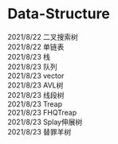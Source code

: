# Data-Structure
2021/8/22 二叉搜索树  
2021/8/22 单链表  
2021/8/23 栈  
2021/8/23 队列  
2021/8/23 vector  
2021/8/23 AVL树  
2021/8/23 线段树  
2021/8/23 Treap  
2021/8/23 FHQTreap  
2021/8/23 Splay伸展树    
2021/8/23 替罪羊树  
